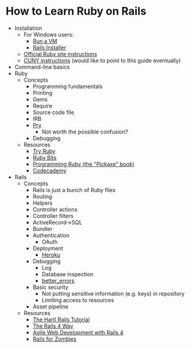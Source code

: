 # How to Learn Ruby on Rails

* Installation
  * For Windows users:
    * [Run a VM](https://github.com/cuny-nytech/syllabus/blob/master/docs/setup.md#windows)
    * [Rails Installer](http://railsinstaller.org)
  * [Official Ruby site instructions](https://www.ruby-lang.org/en/installation/)
  * [CUNY instructions](https://github.com/cuny-nytech/syllabus/blob/master/docs/setup.md) (would like to point to this guide eventually)
* Command-line basics
* Ruby
  * Concepts
    * Programming fundamentals
    * Printing
    * Gems
    * Require
    * Source code file
    * IRB
    * [Pry](http://pryrepl.org)
      * Not worth the possible confusion?
    * Debugging
  * Resources
    * [Try Ruby](https://www.codeschool.com/courses/try-ruby)
    * [Ruby Bits](https://www.codeschool.com/courses/ruby-bits)
    * [Programming Ruby (the "Pickaxe" book)](http://pragprog.com/book/ruby/programming-ruby)
    * [Codecademy](http://www.codecademy.com/tracks/ruby)
* Rails
  * Concepts
    * Rails is just a bunch of Ruby files
    * Routing
    * Helpers
    * Controller actions
    * Controller filters
    * ActiveRecord->SQL
    * Bundler
    * Authentication
      * OAuth
    * Deployment
      * [Heroku](https://devcenter.heroku.com/articles/getting-started-with-rails4)
    * Debugging
      * Log
      * Database inspection
      * [better_errors](https://github.com/charliesome/better_errors)
    * Basic security
      * Not putting sensitive information (e.g. keys) in repository
      * Limiting access to resources
    * Asset pipeline
  * Resources
    * [The Hartl Rails Tutorial](http://www.railstutorial.org)
    * [The Rails 4 Way](https://leanpub.com/tr4w)
    * [Agile Web Development with Rails 4](http://pragprog.com/book/rails4/agile-web-development-with-rails-4)
    * [Rails for Zombies](http://railsforzombies.org)

